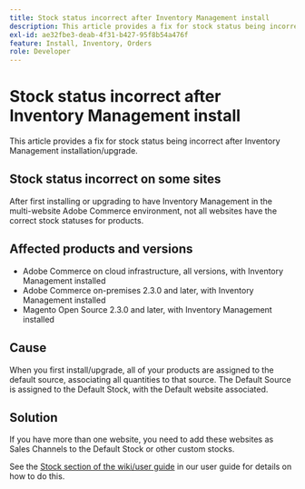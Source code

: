 ```yaml
---
title: Stock status incorrect after Inventory Management install
description: This article provides a fix for stock status being incorrect after Inventory Management installation/upgrade.
exl-id: ae32fbe3-deab-4f31-b427-95f8b54a476f
feature: Install, Inventory, Orders
role: Developer
---
```

# Stock status incorrect after Inventory Management install

This article provides a fix for stock status being incorrect after Inventory Management installation/upgrade.

## Stock status incorrect on some sites

After first installing or upgrading to have Inventory Management in the multi-website Adobe Commerce environment, not all websites have the correct stock statuses for products.

## Affected products and versions

* Adobe Commerce on cloud infrastructure, all versions, with Inventory Management installed
* Adobe Commerce on-premises 2.3.0 and later, with Inventory Management installed
* Magento Open Source 2.3.0 and later, with Inventory Management installed

## Cause

When you first install/upgrade, all of your products are assigned to the default source, associating all quantities to that source. The Default Source is assigned to the Default Stock, with the Default website associated.

## Solution

If you have more than one website, you need to add these websites as Sales Channels to the Default Stock or other custom stocks.

See the [Stock section of the wiki/user guide](https://docs.magento.com/m2/ce/user_guide/catalog/inventory-stock.html) in our user guide for details on how to do this.
